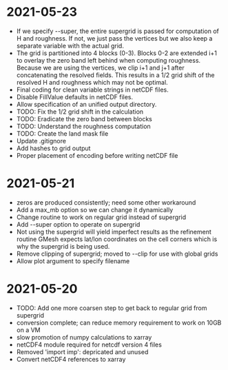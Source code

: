 # 2021-05-23

 - If we specify --super, the entire supergrid is passed for computation of H
   and roughness.  If not, we just pass the vertices but we also keep a
   separate variable with the actual grid.
 - The grid is partitioned into 4 blocks (0-3).  Blocks 0-2 are extended
   i+1 to overlay the zero band left behind when computing roughness.
   Because we are using the vertices, we clip i+1 and j+1 after concatenating
   the resolved fields.  This results in a 1/2 grid shift of the resolved H
   and roughness which may not be optimal.
 - Final coding for clean variable strings in netCDF files.
 - Disable FillValue defaults in netCDF files.
 - Allow specification of an unified output directory.
 - TODO: Fix the 1/2 grid shift in the calculation
 - TODO: Eradicate the zero band between blocks
 - TODO: Understand the roughness computation
 - TODO: Create the land mask file
 - Update .gitignore
 - Add hashes to grid output
 - Proper placement of encoding before writing netCDF file

# 2021-05-21

 - zeros are produced consistently; need some other workaround
 - Add a max\_mb option so we can change it dynamically
 - Change routine to work on regular grid instead of supergrid
 - Add --super option to operate on supergrid
 - Not using the supergrid will yield imperfect results as the refinement
   routine GMesh expects lat/lon coordinates on the cell corners which is
   why the supergrid is being used.
 - Remove clipping of supergrid; moved to --clip for use with global grids
 - Allow plot argument to specify filename

# 2021-05-20

 - TODO: Add one more coarsen step to get back to regular grid from supergrid
 - conversion complete; can reduce memory requirement to work on 10GB on a VM
 - slow promotion of numpy calculations to xarray
 - netCDF4 module required for netcdf version 4 files
 - Removed 'import imp': depricated and unused
 - Convert netCDF4 references to xarray
